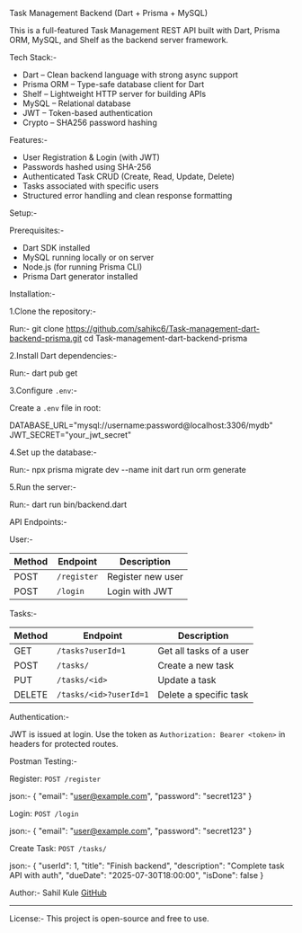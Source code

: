 Task Management Backend (Dart + Prisma + MySQL)

This is a full-featured Task Management REST API built with Dart, Prisma ORM, MySQL, and Shelf as the backend server framework.

Tech Stack:-

- Dart – Clean backend language with strong async support  
- Prisma ORM – Type-safe database client for Dart  
- Shelf – Lightweight HTTP server for building APIs  
- MySQL – Relational database
- JWT – Token-based authentication
- Crypto – SHA256 password hashing

Features:-

- User Registration & Login (with JWT)  
- Passwords hashed using SHA-256  
- Authenticated Task CRUD (Create, Read, Update, Delete)  
- Tasks associated with specific users  
- Structured error handling and clean response formatting

Setup:-

Prerequisites:-

- Dart SDK installed
- MySQL running locally or on server
- Node.js (for running Prisma CLI)
- Prisma Dart generator installed

Installation:-

1.Clone the repository:-

Run:-
   git clone https://github.com/sahikc6/Task-management-dart-backend-prisma.git
   cd Task-management-dart-backend-prisma

2.Install Dart dependencies:-

Run:-
   dart pub get

3.Configure `.env`:-

   Create a `.env` file in root:

   DATABASE_URL="mysql://username:password@localhost:3306/mydb"
   JWT_SECRET="your_jwt_secret"

4.Set up the database:-

Run:-
   npx prisma migrate dev --name init
   dart run orm generate

5.Run the server:-

Run:-
   dart run bin/backend.dart

API Endpoints:-

User:-

| Method | Endpoint    | Description       |
| ------ | ----------- | ----------------- |
| POST   | `/register` | Register new user |
| POST   | `/login`    | Login with JWT    |

Tasks:-

| Method | Endpoint               | Description             |
| ------ | ---------------------- | ----------------------- |
| GET    | `/tasks?userId=1`      | Get all tasks of a user |
| POST   | `/tasks/`              | Create a new task       |
| PUT    | `/tasks/<id>`          | Update a task           |
| DELETE | `/tasks/<id>?userId=1` | Delete a specific task  |

Authentication:-

JWT is issued at login.
Use the token as `Authorization: Bearer <token>` in headers for protected routes.

Postman Testing:-

Register: `POST /register`

json:-
  {
    "email": "user@example.com",
    "password": "secret123"
  }

Login: `POST /login`

json:-
  {
    "email": "user@example.com",
    "password": "secret123"
  }


Create Task: `POST /tasks/`

json:-
  {
    "userId": 1,
    "title": "Finish backend",
    "description": "Complete task API with auth",
    "dueDate": "2025-07-30T18:00:00",
    "isDone": false
  }

Author:-
Sahil Kule
[GitHub](https://github.com/sahikc6)

---

License:-
This project is open-source and free to use.